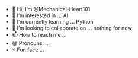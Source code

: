 - 👋 Hi, I’m @Mechanical-Heart101
- 👀 I’m interested in ... AI
- 🌱 I’m currently learning ... Python
- 💞️ I’m looking to collaborate on ... nothing for now
- 📫 How to reach me ...
- 😄 Pronouns: ...
- ⚡ Fun fact: ...

<!---
Mechanical-Heart101/Mechanical-Heart101 is a ✨ special ✨ repository because its `README.md` (this file) appears on your GitHub profile.
You can click the Preview link to take a look at your changes.
--->
